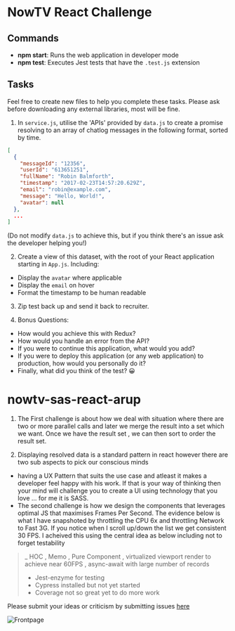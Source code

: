 # NowTV React Challenge

## Commands

- **npm start**: Runs the web application in developer mode
- **npm test**: Executes Jest tests that have the `.test.js` extension

## Tasks

Feel free to create new files to help you complete these tasks. Please ask before downloading any external libraries, most will be fine.

1. In `service.js`, utilise the 'APIs' provided by `data.js` to create a promise resolving to an array of chatlog messages in the following format, sorted by time.

```json
[
  {
    "messageId": "12356",
    "userId": "613651251",
    "fullName": "Robin Balmforth",
    "timestamp": "2017-02-23T14:57:20.629Z",
    "email": "robin@example.com",
    "message": "Hello, World!",
    "avatar": null
  },
  ...
]
```

(Do not modify `data.js` to achieve this, but if you think there's an issue ask the developer helping you!)

2. Create a view of this dataset, with the root of your React application starting in `App.js`. Including:

- Display the `avatar` where applicable
- Display the `email` on hover
- Format the timestamp to be human readable

3. Zip test back up and send it back to recruiter.

4. Bonus Questions:

- How would you achieve this with Redux?
- How would you handle an error from the API?
- If you were to continue this application, what would you add?
- If you were to deploy this application (or any web application) to production, how would you personally do it?
- Finally, what did you think of the test? 😀

# nowtv-sas-react-arup

1. The First challenge is about how we deal with situation where there are two or more parallel calls and later we merge the result into a set which we want. Once we have the result set , we can then sort to order the result set.

2. Displaying resolved data is a standard pattern in react however there are two sub aspects to pick our conscious minds

- having a UX Pattern that suits the use case and atleast it makes a developer feel happy with his work. If that is your way of thinking then your mind will challenge you to create a UI using technology that you love ... for me it is SASS.
- The second challenge is how we design the components that leverages optimal JS that maximises Frames Per Second. The evidence below is what I have snapshoted by throttling the CPU 6x and throttling Network to Fast 3G. If you notice when I scroll up/down the list we get consistent 30 FPS. I acheived this using
  the central idea as below including not to forget testability

> \_ HOC , Memo , Pure Component , virtualized viewport render to achieve near 60FPS , async-await with large number of records
>
> - Jest-enzyme for testing
> - Cypress installed but not yet started
> - Coverage not so great yet to do more work

Please submit your ideas or criticism by submitting issues [here](https://github.com/arupalan/nowtv-sas-react-arup/issues)

![Frontpage](https://github.com/arupalan/nowtv-sas-react-arup/blob/master/static/VirtulizedFrameRate.gif)
